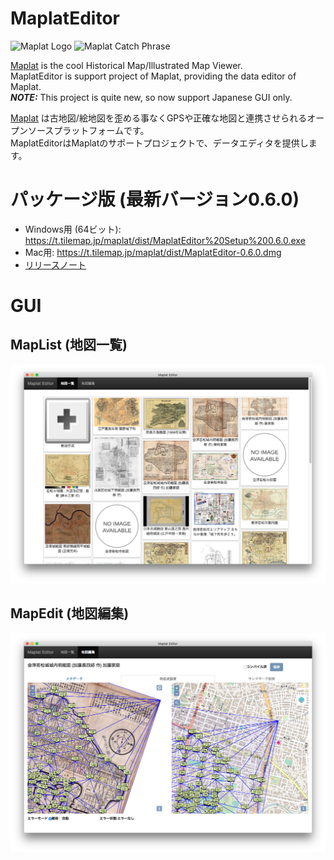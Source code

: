 # MaplatEditor
![Maplat Logo](https://code4history.github.io/Maplat/page_imgs/maplat.png)
![Maplat Catch Phrase](https://code4history.github.io/Maplat/page_imgs/bijective.png)

[Maplat](https://github.com/code4history/Maplat/wiki) is the cool Historical Map/Illustrated Map Viewer.  
MaplatEditor is support project of Maplat, providing the data editor of Maplat.  
***NOTE:*** This project is quite new, so now support Japanese GUI only.

[Maplat](https://github.com/code4history/Maplat/wiki) は古地図/絵地図を歪める事なくGPSや正確な地図と連携させられるオープンソースプラットフォームです。  
MaplatEditorはMaplatのサポートプロジェクトで、データエディタを提供します。

# パッケージ版 (最新バージョン0.6.0)
* Windows用 (64ビット): https://t.tilemap.jp/maplat/dist/MaplatEditor%20Setup%200.6.0.exe
* Mac用: https://t.tilemap.jp/maplat/dist/MaplatEditor-0.6.0.dmg
* [リリースノート](https://github.com/code4history/MaplatEditor/releases/tag/v0.6.0)

# GUI 
## MapList (地図一覧)

![MapList](https://raw.githubusercontent.com/code4history/MaplatEditor/master/maplist.png)

## MapEdit (地図編集)

![MapEdit](https://raw.githubusercontent.com/code4history/MaplatEditor/master/mapedit.png)
